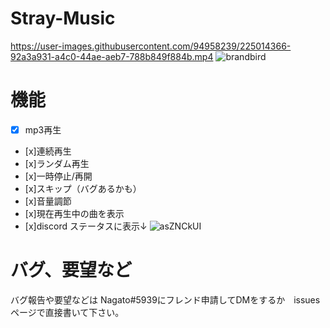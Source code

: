 # Stray-Music
https://user-images.githubusercontent.com/94958239/225014366-92a3a931-a4c0-44ae-aeb7-788b849f884b.mp4
![brandbird](https://user-images.githubusercontent.com/94958239/225283575-617d626e-e76d-4c55-921b-58d352e4acd7.png)
# 機能
- [x] mp3再生
- [x]連続再生
- [x]ランダム再生
- [x]一時停止/再開
- [x]スキップ（バグあるかも）
- [x]音量調節
- [x]現在再生中の曲を表示
- [x]discord ステータスに表示↓
![asZNCkUI](https://user-images.githubusercontent.com/94958239/225845487-25ab1c70-0c3d-4805-aa99-d57211666f6e.png)
# バグ、要望など
バグ報告や要望などは Nagato#5939にフレンド申請してDMをするか　issuesページで直接書いて下さい。
